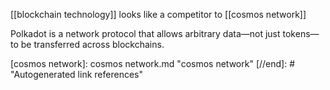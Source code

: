 [[blockchain technology]] looks like a competitor to [[cosmos network]]

Polkadot is a network protocol that allows arbitrary data—not just tokens—to be transferred across blockchains.


[//begin]: # "Autogenerated link references for markdown compatibility"
[cosmos network]: cosmos network.md "cosmos network"
[//end]: # "Autogenerated link references"

